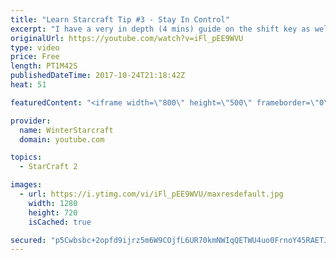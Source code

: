```yaml
---
title: "Learn Starcraft Tip #3 - Stay In Control"
excerpt: "I have a very in depth (4 mins) guide on the shift key as well here https://www.youtube.com/watch?v=7x9pHr544oY"
originalUrl: https://youtube.com/watch?v=iFl_pEE9WVU
type: video
price: Free
length: PT1M42S
publishedDateTime: 2017-10-24T21:18:42Z
heat: 51

featuredContent: "<iframe width=\"800\" height=\"500\" frameborder=\"0\" src=\"https://www.youtube.com/embed/iFl_pEE9WVU\" allow=\"accelerometer; autoplay; encrypted-media; gyroscope; picture-in-picture\" allowfullscreen></iframe>"

provider:
  name: WinterStarcraft
  domain: youtube.com

topics:
  - StarCraft 2

images:
  - url: https://i.ytimg.com/vi/iFl_pEE9WVU/maxresdefault.jpg
    width: 1280
    height: 720
    isCached: true

secured: "p5Cwbsbc+2opfd9ijrz5m6W9COjfL6UR70kmNWIqQETWU4uo0FrnoY45RAETJ+iHpyiCSd5SFJQPmH30JpAlMmrsYgrMrUBl/SvWG2/+50UnJdH2pNY6cNh2U2m7TVeavkpz5L2BgpC3hPxr/tJUgB9Q0G3xUEBBF27HpDvknVoxL4zvm39ILCDWpt6s70LAQSKiMCp7zQJSb0hTqCj6KQC/JITi/OyKER9KgmJ/CFdIuvIcJU3woV8FBKr8Z/Fi4bssl40cqyE7Y9plYe5noP/UulXlqAcg5UdiBLKDcqc1GA85i4sjoRxgMIlS41Ed8bnq37AroeR3PoVk7LQGIzx0of2T3qgKVv/1XDAY8DyWxxQoOBj27z2zLuZCcs6p0KG/sgaDFBCcn6jbFSzl6zt1lNsChiJ8wiuoPc4B1Rg=;kmaghoCtr1UmRI03OGe3fg=="
---
```


